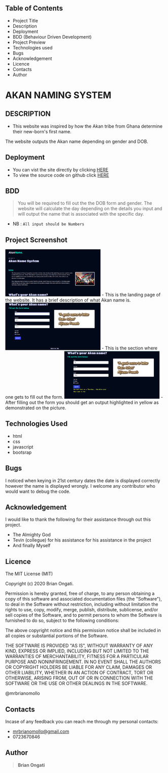 ## Table of Contents

- Project Title
- Description
- Deployment
- BDD (Behaviour Driven Development)
- Project Preview
- Technologies used
- Bugs
- Acknowledgement
- Licence
- Contacts
- Author

# AKAN NAMING SYSTEM

## DESCRIPTION

- This website was inspired by how the Akan tribe  from Ghana determine their new-born's first name.

The website outputs the Akan name depending on gender and DOB.

## Deployment

- You can vist the site directly by clicking [HERE](https://skimanikings.github.io/Akan-Names/)
- To view the source code on github click [HERE](https://github.com/SkimaniKings/Akan-Names)

## BDD

> You will be required to fill out the the DOB form and gender.
> The website will calculate the day depending on the details you input and will output the name that is associated with the specific day.

- NB : `All input should be Numbers`

## Project Screenshot

<img src="img/main-home-page.png" width=300px >
- This is the landing page of the website. It has a brief description of what Akan name is.
<img src="img/form-section.png" width=300px>
- This is the section where one gets to fill out the form.
<img src="img/form-section-with-output.png" width=300px>
- After filling out the form you should get an output highlighted in yellow as demonstrated on the picture.

## Technologies Used
- html
- css
- javascript
- bootsrap

## Bugs
I noticed when keying in 21st century dates the date is displayed correctly however the name is displayed wrongly. I welcome any contributor who would want to debug the code.
 
 ## Acknowledgement 
 I would like to thank the following for their assistance through out this project.
  - The Almighty God
  - Tevin (collegue) for his assistance for his assistance in the project
  - And finally Myself

## Licence

The MIT License (MIT)

Copyright (c) 2020 Brian Ongati.

Permission is hereby granted, free of charge, to any person obtaining a copy of this software and associated documentation files (the "Software"), to deal in the Software without restriction, including without limitation the rights to use, copy, modify, merge, publish, distribute, sublicense, and/or sell copies of the Software, and to permit persons to whom the Software is furnished to do so, subject to the following conditions:

The above copyright notice and this permission notice shall be included in all copies or substantial portions of the Software.

THE SOFTWARE IS PROVIDED "AS IS", WITHOUT WARRANTY OF ANY KIND, EXPRESS OR IMPLIED, INCLUDING BUT NOT LIMITED TO THE WARRANTIES OF MERCHANTABILITY, FITNESS FOR A PARTICULAR PURPOSE AND NONINFRINGEMENT. IN NO EVENT SHALL THE AUTHORS OR COPYRIGHT HOLDERS BE LIABLE FOR ANY CLAIM, DAMAGES OR OTHER LIABILITY, WHETHER IN AN ACTION OF CONTRACT, TORT OR OTHERWISE, ARISING FROM, OUT OF OR IN CONNECTION WITH THE SOFTWARE OR THE USE OR OTHER DEALINGS IN THE SOFTWARE.

@mrbrianomollo

## Contacts

Incase of any feedback you can reach me through my personal contacts:
  - mrbrianomollo@gmail.com
  - 0723670846

## Author

> **Brian Ongati**